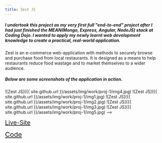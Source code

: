 ```yaml
---
title: Zest JS
---
```

##### I undertook this project as my very first full "end-to-end" project after I had just finished the MEAN(Mongo, Express, Angular, NodeJS) stack at Coding Dojo. I wanted to apply my newly learnt web development knowledge to create a practical, real-world application.

Zest is an e-commerce web-application with methods to securely browse and purchase food from local restaurants. It is designed as a means to help restaurants reduce food wastage and to market themselves to a wider audience.

##### Below are some screenshots of the application in action.

![Zest JS]({{ site.github.url }}/assets/img/work/proj-1/img4.jpg)
![Zest JS]({{ site.github.url }}/assets/img/work/proj-1/img1.jpg)
![Zest JS]({{ site.github.url }}/assets/img/work/proj-1/img2.jpg)
![Zest JS]({{ site.github.url }}/assets/img/work/proj-1/img3.jpg)
![Zest JS]({{ site.github.url }}/assets/img/work/proj-1/img5.jpg) -->



<a href="https://zest.stamplayapp.com" style="font-size:20px" target="_blank"> Live-Site </a>

<a href="https://github.com/crikeli/ZestJS" class="icon-github" style="font-size:22px" target="_blank"> Code </a>
